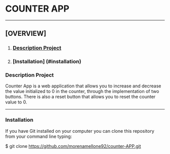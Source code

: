 # COUNTER APP
***
## [OVERVIEW]
1. ### [Description Project](#descriptionproject)
2. ### [Installation] (#installation)

### Description Project
Counter App is a web application that allows you to increase and decrease the value initialized to 0 in the counter, through the implementation of two buttons.
There is also a reset button that allows you to reset the counter value to 0.

***

### Installation
If you have Git installed on your computer you can clone this repository from your command line typing:

$ git clone https://github.com/morenamellone92/counter-APP.git



